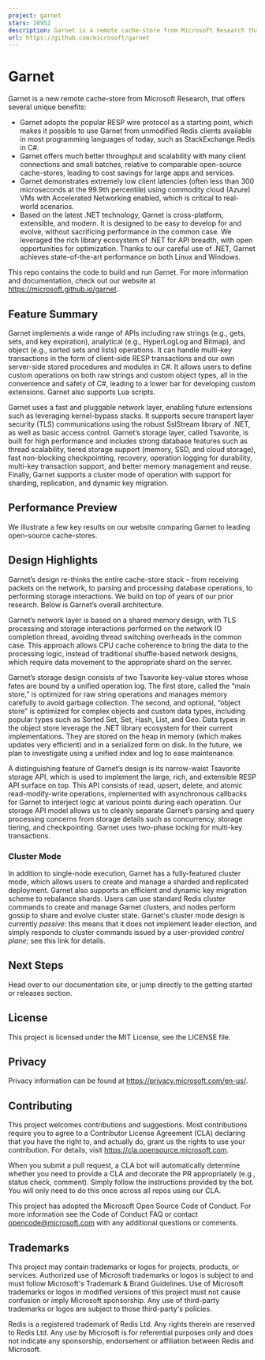 ```yaml
---
project: garnet
stars: 10952
description: Garnet is a remote cache-store from Microsoft Research that offers strong performance (throughput and latency), scalability, storage, recovery, cluster sharding, key migration, and replication features. Garnet can work with existing Redis clients.
url: https://github.com/microsoft/garnet
---
```


Garnet
======

Garnet is a new remote cache-store from Microsoft Research, that offers several unique benefits:

-   Garnet adopts the popular RESP wire protocol as a starting point, which makes it possible to use Garnet from unmodified Redis clients available in most programming languages of today, such as StackExchange.Redis in C#.
-   Garnet offers much better throughput and scalability with many client connections and small batches, relative to comparable open-source cache-stores, leading to cost savings for large apps and services.
-   Garnet demonstrates extremely low client latencies (often less than 300 microseconds at the 99.9th percentile) using commodity cloud (Azure) VMs with Accelerated Networking enabled, which is critical to real-world scenarios.
-   Based on the latest .NET technology, Garnet is cross-platform, extensible, and modern. It is designed to be easy to develop for and evolve, without sacrificing performance in the common case. We leveraged the rich library ecosystem of .NET for API breadth, with open opportunities for optimization. Thanks to our careful use of .NET, Garnet achieves state-of-the-art performance on both Linux and Windows.

This repo contains the code to build and run Garnet. For more information and documentation, check out our website at https://microsoft.github.io/garnet.

Feature Summary
---------------

Garnet implements a wide range of APIs including raw strings (e.g., gets, sets, and key expiration), analytical (e.g., HyperLogLog and Bitmap), and object (e.g., sorted sets and lists) operations. It can handle multi-key transactions in the form of client-side RESP transactions and our own server-side stored procedures and modules in C#. It allows users to define custom operations on both raw strings and custom object types, all in the convenience and safety of C#, leading to a lower bar for developing custom extensions. Garnet also supports Lua scripts.

Garnet uses a fast and pluggable network layer, enabling future extensions such as leveraging kernel-bypass stacks. It supports secure transport layer security (TLS) communications using the robust SslStream library of .NET, as well as basic access control. Garnet’s storage layer, called Tsavorite, is built for high performance and includes strong database features such as thread scalability, tiered storage support (memory, SSD, and cloud storage), fast non-blocking checkpointing, recovery, operation logging for durability, multi-key transaction support, and better memory management and reuse. Finally, Garnet supports a cluster mode of operation with support for sharding, replication, and dynamic key migration.

Performance Preview
-------------------

We illustrate a few key results on our website comparing Garnet to leading open-source cache-stores.

Design Highlights
-----------------

Garnet’s design re-thinks the entire cache-store stack – from receiving packets on the network, to parsing and processing database operations, to performing storage interactions. We build on top of years of our prior research. Below is Garnet’s overall architecture.

Garnet’s network layer is based on a shared memory design, with TLS processing and storage interactions performed on the network IO completion thread, avoiding thread switching overheads in the common case. This approach allows CPU cache coherence to bring the data to the processing logic, instead of traditional shuffle-based network designs, which require data movement to the appropriate shard on the server.

Garnet’s storage design consists of two Tsavorite key-value stores whose fates are bound by a unified operation log. The first store, called the “main store,” is optimized for raw string operations and manages memory carefully to avoid garbage collection. The second, and optional, “object store” is optimized for complex objects and custom data types, including popular types such as Sorted Set, Set, Hash, List, and Geo. Data types in the object store leverage the .NET library ecosystem for their current implementations. They are stored on the heap in memory (which makes updates very efficient) and in a serialized form on disk. In the future, we plan to investigate using a unified index and log to ease maintenance.

A distinguishing feature of Garnet’s design is its narrow-waist Tsavorite storage API, which is used to implement the large, rich, and extensible RESP API surface on top. This API consists of read, upsert, delete, and atomic read-modify-write operations, implemented with asynchronous callbacks for Garnet to interject logic at various points during each operation. Our storage API model allows us to cleanly separate Garnet’s parsing and query processing concerns from storage details such as concurrency, storage tiering, and checkpointing. Garnet uses two-phase locking for multi-key transactions.

### Cluster Mode

In addition to single-node execution, Garnet has a fully-featured cluster mode, which allows users to create and manage a sharded and replicated deployment. Garnet also supports an efficient and dynamic key migration scheme to rebalance shards. Users can use standard Redis cluster commands to create and manage Garnet clusters, and nodes perform gossip to share and evolve cluster state. Garnet's cluster mode design is currently _passive_: this means that it does not implement leader election, and simply responds to cluster commands issued by a user-provided _control plane_; see this link for details.

Next Steps
----------

Head over to our documentation site, or jump directly to the getting started or releases section.

License
-------

This project is licensed under the MIT License, see the LICENSE file.

Privacy
-------

Privacy information can be found at https://privacy.microsoft.com/en-us/.

Contributing
------------

This project welcomes contributions and suggestions. Most contributions require you to agree to a Contributor License Agreement (CLA) declaring that you have the right to, and actually do, grant us the rights to use your contribution. For details, visit https://cla.opensource.microsoft.com.

When you submit a pull request, a CLA bot will automatically determine whether you need to provide a CLA and decorate the PR appropriately (e.g., status check, comment). Simply follow the instructions provided by the bot. You will only need to do this once across all repos using our CLA.

This project has adopted the Microsoft Open Source Code of Conduct. For more information see the Code of Conduct FAQ or contact opencode@microsoft.com with any additional questions or comments.

Trademarks
----------

This project may contain trademarks or logos for projects, products, or services. Authorized use of Microsoft trademarks or logos is subject to and must follow Microsoft's Trademark & Brand Guidelines. Use of Microsoft trademarks or logos in modified versions of this project must not cause confusion or imply Microsoft sponsorship. Any use of third-party trademarks or logos are subject to those third-party's policies.

Redis is a registered trademark of Redis Ltd. Any rights therein are reserved to Redis Ltd. Any use by Microsoft is for referential purposes only and does not indicate any sponsorship, endorsement or affiliation between Redis and Microsoft.
